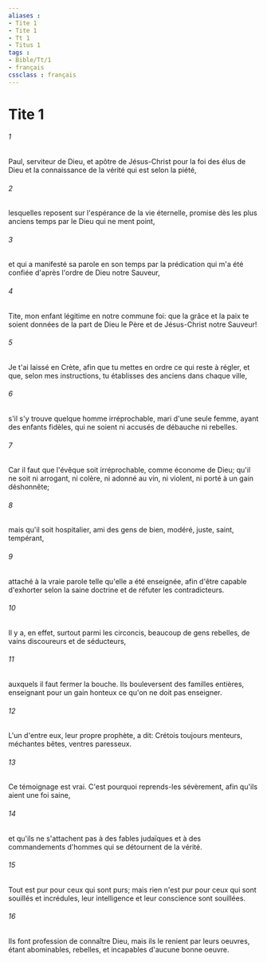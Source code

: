 ```yaml
---
aliases : 
- Tite 1
- Tite 1
- Tt 1
- Titus 1
tags : 
- Bible/Tt/1
- français
cssclass : français
---
```


# Tite 1

###### 1
Paul, serviteur de Dieu, et apôtre de Jésus-Christ pour la foi des élus de Dieu et la connaissance de la vérité qui est selon la piété,
###### 2
lesquelles reposent sur l'espérance de la vie éternelle, promise dès les plus anciens temps par le Dieu qui ne ment point,
###### 3
et qui a manifesté sa parole en son temps par la prédication qui m'a été confiée d'après l'ordre de Dieu notre Sauveur,
###### 4
Tite, mon enfant légitime en notre commune foi: que la grâce et la paix te soient données de la part de Dieu le Père et de Jésus-Christ notre Sauveur!
###### 5
Je t'ai laissé en Crète, afin que tu mettes en ordre ce qui reste à régler, et que, selon mes instructions, tu établisses des anciens dans chaque ville,
###### 6
s'il s'y trouve quelque homme irréprochable, mari d'une seule femme, ayant des enfants fidèles, qui ne soient ni accusés de débauche ni rebelles.
###### 7
Car il faut que l'évêque soit irréprochable, comme économe de Dieu; qu'il ne soit ni arrogant, ni colère, ni adonné au vin, ni violent, ni porté à un gain déshonnête;
###### 8
mais qu'il soit hospitalier, ami des gens de bien, modéré, juste, saint, tempérant,
###### 9
attaché à la vraie parole telle qu'elle a été enseignée, afin d'être capable d'exhorter selon la saine doctrine et de réfuter les contradicteurs.
###### 10
Il y a, en effet, surtout parmi les circoncis, beaucoup de gens rebelles, de vains discoureurs et de séducteurs,
###### 11
auxquels il faut fermer la bouche. Ils bouleversent des familles entières, enseignant pour un gain honteux ce qu'on ne doit pas enseigner.
###### 12
L'un d'entre eux, leur propre prophète, a dit: Crétois toujours menteurs, méchantes bêtes, ventres paresseux.
###### 13
Ce témoignage est vrai. C'est pourquoi reprends-les sévèrement, afin qu'ils aient une foi saine,
###### 14
et qu'ils ne s'attachent pas à des fables judaïques et à des commandements d'hommes qui se détournent de la vérité.
###### 15
Tout est pur pour ceux qui sont purs; mais rien n'est pur pour ceux qui sont souillés et incrédules, leur intelligence et leur conscience sont souillées.
###### 16
Ils font profession de connaître Dieu, mais ils le renient par leurs oeuvres, étant abominables, rebelles, et incapables d'aucune bonne oeuvre.
